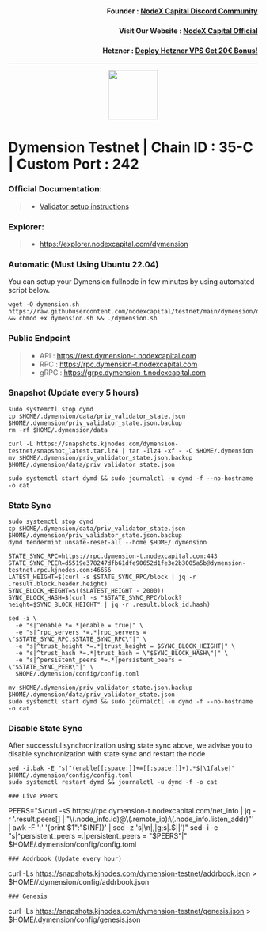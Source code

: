 <h3><p style="font-size:14px" align="right">Founder :
<a href="https://discord.gg/nodexcapital" target="_blank">NodeX Capital Discord Community</a></p></h3>
<h3><p style="font-size:14px" align="right">Visit Our Website :
<a href="https://discord.gg/nodexcapital" target="_blank">NodeX Capital Official</a></p></h3>
<h3><p style="font-size:14px" align="right">Hetzner :
<a href="https://hetzner.cloud/?ref=bMTVi7dcwSgA" target="_blank">Deploy Hetzner VPS Get 20€ Bonus!</a></h3>
<hr>

<p align="center">
  <img height="100" height="auto" src="https://avatars.githubusercontent.com/u/108229184?s=200&v=4">
</p>

# Dymension Testnet | Chain ID : 35-C | Custom Port : 242

### Official Documentation:
>- [Validator setup instructions](https://docs.dymension.xyz/validators/full-node/run-a-node)

### Explorer:
>-  https://explorer.nodexcapital.com/dymension

### Automatic  (Must Using Ubuntu 22.04)
You can setup your Dymension fullnode in few minutes by using automated script below.
```
wget -O dymension.sh https://raw.githubusercontent.com/nodexcapital/testnet/main/dymension/dymension.sh && chmod +x dymension.sh && ./dymension.sh
```
### Public Endpoint

>- API : https://rest.dymension-t.nodexcapital.com
>- RPC : https://rpc.dymension-t.nodexcapital.com
>- gRPC : https://grpc.dymension-t.nodexcapital.com

### Snapshot (Update every 5 hours)
```
sudo systemctl stop dymd
cp $HOME/.dymension/data/priv_validator_state.json $HOME/.dymension/priv_validator_state.json.backup
rm -rf $HOME/.dymension/data

curl -L https://snapshots.kjnodes.com/dymension-testnet/snapshot_latest.tar.lz4 | tar -Ilz4 -xf - -C $HOME/.dymension
mv $HOME/.dymension/priv_validator_state.json.backup $HOME/.dymension/data/priv_validator_state.json

sudo systemctl start dymd && sudo journalctl -u dymd -f --no-hostname -o cat
```

### State Sync
```
sudo systemctl stop dymd
cp $HOME/.dymension/data/priv_validator_state.json $HOME/.dymension/priv_validator_state.json.backup
dymd tendermint unsafe-reset-all --home $HOME/.dymension

STATE_SYNC_RPC=https://rpc.dymension-t.nodexcapital.com:443
STATE_SYNC_PEER=d5519e378247dfb61dfe90652d1fe3e2b3005a5b@dymension-testnet.rpc.kjnodes.com:46656
LATEST_HEIGHT=$(curl -s $STATE_SYNC_RPC/block | jq -r .result.block.header.height)
SYNC_BLOCK_HEIGHT=$(($LATEST_HEIGHT - 2000))
SYNC_BLOCK_HASH=$(curl -s "$STATE_SYNC_RPC/block?height=$SYNC_BLOCK_HEIGHT" | jq -r .result.block_id.hash)

sed -i \
  -e "s|^enable *=.*|enable = true|" \
  -e "s|^rpc_servers *=.*|rpc_servers = \"$STATE_SYNC_RPC,$STATE_SYNC_RPC\"|" \
  -e "s|^trust_height *=.*|trust_height = $SYNC_BLOCK_HEIGHT|" \
  -e "s|^trust_hash *=.*|trust_hash = \"$SYNC_BLOCK_HASH\"|" \
  -e "s|^persistent_peers *=.*|persistent_peers = \"$STATE_SYNC_PEER\"|" \
  $HOME/.dymension/config/config.toml

mv $HOME/.dymension/priv_validator_state.json.backup $HOME/.dymension/data/priv_validator_state.json
sudo systemctl start dymd && sudo journalctl -u dymd -f --no-hostname -o cat
```
### Disable State Sync 
After successful synchronization using state sync above, we advise you to disable synchronization with state sync and restart the node
```
sed -i.bak -E "s|^(enable[[:space:]]+=[[:space:]]+).*$|\1false|" $HOME/.dymension/config/config.toml
sudo systemctl restart dymd && journalctl -u dymd -f -o cat

### Live Peers
```
PEERS="$(curl -sS https://rpc.dymension-t.nodexcapital.com/net_info | jq -r '.result.peers[] | "\(.node_info.id)@\(.remote_ip):\(.node_info.listen_addr)"' | awk -F ':' '{print $1":"$(NF)}' | sed -z 's|\n|,|g;s|.$||')"
sed -i -e "s|^persistent_peers *=.*|persistent_peers = \"$PEERS\"|" $HOME/.dymension/config/config.toml
```
### Addrbook (Update every hour)
```
curl -Ls https://snapshots.kjnodes.com/dymension-testnet/addrbook.json > $HOME//.dymension/config/addrbook.json
```
### Genesis
```
curl -Ls https://snapshots.kjnodes.com/dymension-testnet/genesis.json > $HOME/.dymension/config/genesis.json
```